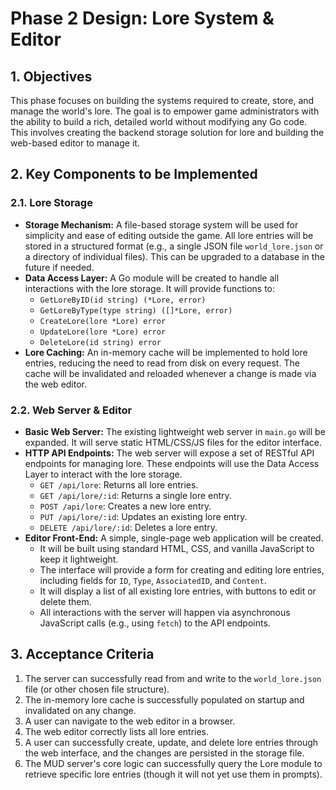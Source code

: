 # Phase 2 Design: Lore System & Editor

## 1. Objectives

This phase focuses on building the systems required to create, store, and manage the world's lore. The goal is to empower game administrators with the ability to build a rich, detailed world without modifying any Go code. This involves creating the backend storage solution for lore and building the web-based editor to manage it.

## 2. Key Components to be Implemented

### 2.1. Lore Storage

*   **Storage Mechanism:** A file-based storage system will be used for simplicity and ease of editing outside the game. All lore entries will be stored in a structured format (e.g., a single JSON file `world_lore.json` or a directory of individual files). This can be upgraded to a database in the future if needed.
*   **Data Access Layer:** A Go module will be created to handle all interactions with the lore storage. It will provide functions to:
    *   `GetLoreByID(id string) (*Lore, error)`
    *   `GetLoreByType(type string) ([]*Lore, error)`
    *   `CreateLore(lore *Lore) error`
    *   `UpdateLore(lore *Lore) error`
    *   `DeleteLore(id string) error`
*   **Lore Caching:** An in-memory cache will be implemented to hold lore entries, reducing the need to read from disk on every request. The cache will be invalidated and reloaded whenever a change is made via the web editor.

### 2.2. Web Server & Editor

*   **Basic Web Server:** The existing lightweight web server in `main.go` will be expanded. It will serve static HTML/CSS/JS files for the editor interface.
*   **HTTP API Endpoints:** The web server will expose a set of RESTful API endpoints for managing lore. These endpoints will use the Data Access Layer to interact with the lore storage.
    *   `GET /api/lore`: Returns all lore entries.
    *   `GET /api/lore/:id`: Returns a single lore entry.
    *   `POST /api/lore`: Creates a new lore entry.
    *   `PUT /api/lore/:id`: Updates an existing lore entry.
    *   `DELETE /api/lore/:id`: Deletes a lore entry.
*   **Editor Front-End:** A simple, single-page web application will be created.
    *   It will be built using standard HTML, CSS, and vanilla JavaScript to keep it lightweight.
    *   The interface will provide a form for creating and editing lore entries, including fields for `ID`, `Type`, `AssociatedID`, and `Content`.
    *   It will display a list of all existing lore entries, with buttons to edit or delete them.
    *   All interactions with the server will happen via asynchronous JavaScript calls (e.g., using `fetch`) to the API endpoints.

## 3. Acceptance Criteria

1.  The server can successfully read from and write to the `world_lore.json` file (or other chosen file structure).
2.  The in-memory lore cache is successfully populated on startup and invalidated on any change.
3.  A user can navigate to the web editor in a browser.
4.  The web editor correctly lists all lore entries.
5.  A user can successfully create, update, and delete lore entries through the web interface, and the changes are persisted in the storage file.
6.  The MUD server's core logic can successfully query the Lore module to retrieve specific lore entries (though it will not yet use them in prompts).
